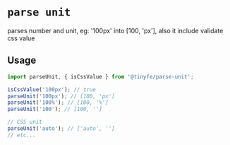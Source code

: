# `parse unit`

parses number and unit, eg: '100px' into [100, 'px'], also it include validate css value

## Usage

```js
import parseUnit, { isCssValue } from '@tinyfe/parse-unit';

isCssValue('100px'); // true
parseUnit('100px'); // [100, 'px']
parseUnit('100%'); // [100, '%']
parseUnit('100'); // [100, '']

// CSS unit
parseUnit('auto'); // ['auto', '']
// etc...
```

